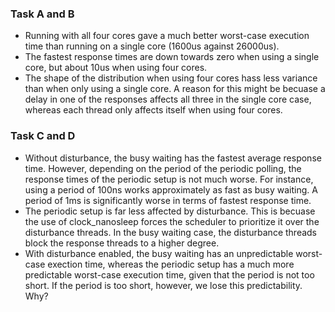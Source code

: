 ### Task A and B
- Running with all four cores gave a much better worst-case execution time than running on a single core (1600us against 26000us).
- The fastest response times are down towards zero when using a single core, but about 10us when using four cores.
- The shape of the distribution when using four cores hass less variance than when only using a single core. A reason for this might be
  becuase a delay in one of the responses affects all three in the single core case, whereas each thread only affects itself when using four cores.

### Task C and D
- Without disturbance, the busy waiting has the fastest average response time. However, depending on the period of the periodic polling,
  the response times of the periodic setup is not much worse. For instance, using a period of 100ns works approximately as fast as busy waiting.
  A period of 1ms is significantly worse in terms of fastest response time.
- The periodic setup is far less affected by disturbance. This is becuase the use of clock_nanosleep forces the scheduler to prioritize it
  over the disturbance threads. In the busy waiting case, the disturbance threads block the response threads to a higher degree.
- With disturbance enabled, the busy waiting has an unpredictable worst-case exection time, whereas the periodic setup has a much more predictable
  worst-case execution time, given that the period is not too short. If the period is too short, however, we lose this predictability. Why?